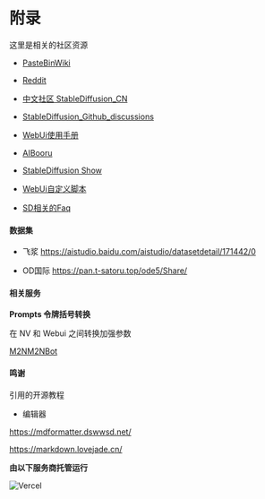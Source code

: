
# 附录

这里是相关的社区资源

- [PasteBinWiki](https://rentry.co/voldy)

- [Reddit](https://www.reddit.com/r/StableDiffusion/)

- [中文社区 StableDiffusion_CN](https://t.me/StableDiffusion_CN/)


- [StableDiffusion_Github_discussions](https://github.com/AUTOMATIC1111/stable-diffusion-webui/discussions)

- [WebUi使用手册](https://github.com/AUTOMATIC1111/stable-diffusion-webui/wiki/Features)

- [AIBooru](https://aibooru.online/)

- [StableDiffusion Show](https://t.me/StableDiffusion_Show)

- [WebUi自定义脚本](https://github.com/AUTOMATIC1111/stable-diffusion-webui/wiki/Custom-Scripts)

- [SD相关的Faq](https://gist.github.com/crosstyan/f912612f4c26e298feec4a2924c41d99)


#### 数据集


- 飞浆
https://aistudio.baidu.com/aistudio/datasetdetail/171442/0

- OD国际
https://pan.t-satoru.top/ode5/Share/


#### 相关服务



**Prompts 令牌括号转换**

在 NV 和 Webui 之间转换加强参数

[M2NM2NBot](https://t.me/M2NM2NBot)


#### 鸣谢

引用的开源教程


- 编辑器

https://mdformatter.dswwsd.net/

https://markdown.lovejade.cn/

**由以下服务商托管运行**

![Vercel](https://img.shields.io/badge/Vercel-black?style=flat&logo=Vercel&logoColor=white)
